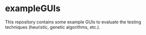 # exampleGUIs

This repository contains some example GUIs to evaluate the testing techniques (heuristic, genetic algorithms, etc.).